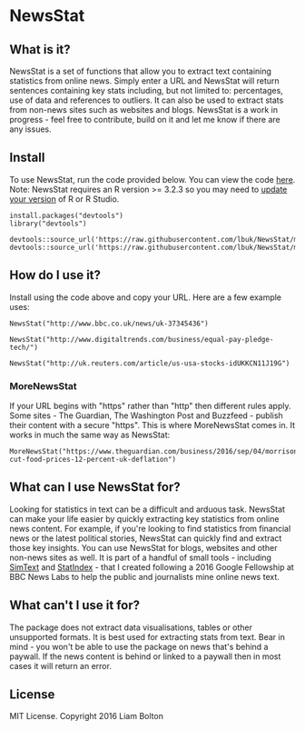# NewsStat

## What is it?
NewsStat is a set of functions that allow you to extract text containing statistics from online news. Simply enter a URL and NewsStat will return sentences containing key stats including, but not limited to: percentages, use of data and references to outliers. It can also be used to extract stats from non-news sites such as websites and blogs. NewsStat is a work in progress - feel free to contribute, build on it and let me know if there are any issues.

## Install
To use NewsStat, run the code provided below. You can view the code [here](https://github.com/lbuk/NewsStat_Test_Functions/tree/master/R). Note: NewsStat requires an R version >= 3.2.3 so you may need to [update your version](http://bioinfo.umassmed.edu/bootstrappers/bootstrappers-courses/courses/rCourse/Additional_Resources/Updating_R.html) of R or R Studio.

```
install.packages("devtools")
library("devtools")
```

```
devtools::source_url('https://raw.githubusercontent.com/lbuk/NewsStat/master/R/NewsStat_function.R')
devtools::source_url('https://raw.githubusercontent.com/lbuk/NewsStat/master/R/MoreNewsStat_function.R')
```

## How do I use it?
Install using the code above and copy your URL. Here are a few example uses:
```
NewsStat("http://www.bbc.co.uk/news/uk-37345436")
```
```
NewsStat("http://www.digitaltrends.com/business/equal-pay-pledge-tech/")
```
```
NewsStat("http://uk.reuters.com/article/us-usa-stocks-idUKKCN11J19G")
```

### MoreNewsStat
If your URL begins with "https" rather than "http" then different rules apply. Some sites - The Guardian, The Washington Post and Buzzfeed - publish their content with a secure "https". This is where MoreNewsStat comes in. It works in much the same way as NewsStat:
```
MoreNewsStat("https://www.theguardian.com/business/2016/sep/04/morrisons-cut-food-prices-12-percent-uk-deflation")
```
## What can I use NewsStat for?
Looking for statistics in text can be a difficult and arduous task. NewsStat can make your life easier by quickly extracting key statistics from online news content. For example, if you're looking to find statistics from financial news or the latest political stories, NewsStat can quickly find and extract those key insights. You can use NewsStat for blogs, websites and other non-news sites as well. It is part of a handful of small tools - including [SimText](https://github.com/lbuk/simtext_function) and [StatIndex](https://github.com/lbuk/StatIndex) - that I created following a 2016 Google Fellowship at BBC News Labs to help the public and journalists mine online news text.

## What can't I use it for?
The package does not extract data visualisations, tables or other unsupported formats. It is best used for extracting stats from text. Bear in mind - you won't be able to use the package on news that's behind a paywall. If the news content is behind or linked to a paywall then in most cases it will return an error. 

## License
MIT License. Copyright 2016 Liam Bolton
